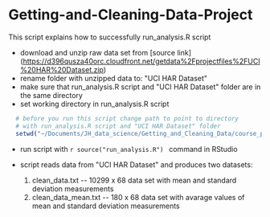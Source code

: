 Getting-and-Cleaning-Data-Project
=================================

This script explains how to successfully run_analysis.R script


* download and unzip raw data set from [source link] (https://d396qusza40orc.cloudfront.net/getdata%2Fprojectfiles%2FUCI%20HAR%20Dataset.zip)
* rename folder with unzipped data to: "UCI HAR Dataset"
* make sure that run_analysis.R script and "UCI HAR Dataset" folder are in the same directory
* set working directory in run_analysis.R script

```r
  # before you run this script change path to point to directory
  # with run_analysis.R script and "UCI HAR Dataset" folder 
  setwd("~/Documents/JH_data_science/Getting_and_Cleaning_Data/course_project")
```

* run script with ```r source("run_analysis.R") ``` command in RStudio
* script reads data from "UCI HAR Dataset" and produces two datasets:
  
  1. clean_data.txt         --  10299 x 68 data set with mean and standard deviation measurements
  2. clean_data_mean.txt    --  180 x 68 data set with avarage values of mean and standard deviation measurements
